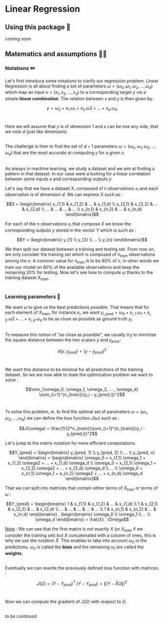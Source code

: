 # Linear Regression

## Using this package 🔑

*coming soon*

## Matematics and assumptions 👨‍🏫

### Notations ✏️

Let's first introduce some notations to clarify our regression problem. Linear Regression is all about finding a set of parameters $\omega = (\omega_0, \omega_1, \omega_2, ... , \omega_d)$ which map an input $x = (x_1, x_2, ... , x_d)$ to a corresponding target $y$ via a simple **linear combination**. The relation between $x$ and $y$ is then given by: <br>

$$y = \omega_0 + x_1.\omega_1 + x_2.\omega2 + ... + x_d.\omega_d$$ <br>

Here we will assume that $y$ is of dimension 1 and $x$ can be one any side, that we note $d$ (just like dimension). <br><br>

The challenge is then to find the set of $d + 1$ parameters $\omega = (\omega_0, \omega_1, \omega_2, ... , \omega_d)$ that are the most accurate at computing $y$ for a given $x$. <br><br>

As always in machine learning, we study a dataset and we aim at finding a pattern in that dataset. In our case were a looking for a linear correlation between some inputs $x$ and corresponding outputs $y$. <br>

Let's say that we have a dataset $X$, composed of n observations $x_i$ and each observation is of dimension $d$. We can express $X$ such as : <br>

$$X = \begin{bmatrix}
x_{1,1} & x_{1,2} & ... & x_{1,d} \\
x_{2,1} & x_{2,2} & ... & x_{2,d} \\
... & ... & ... & ... \\
x_{n,1} & x_{n,2} & ... & x_{n,d}
\end{bmatrix}$$

For each of the n observations $x_i$ that compose $X$ we know the corresponding outputs $y$ stored in the vector $Y$ which is such as : <br>

$$Y = \begin{bmatrix}
y_{1} \\
y_{2} \\
... \\
y_{n}
\end{bmatrix}$$

We then split our dataset between a training and testing set. From now on, we only consider the training set which is composed of $n_{train}$ observations among the $n$. A common value for $n_{train}$ is to be 80% of $n$, in other words we train our model on 80% of the available observations and keep the remaining 20% for testing. Now let's see how to compute $\omega$ thanks to the training dataset $X_{train}$. <br><br>

### Learning parameters 🍃

We want $\omega$ to give us the best predictions possible. That means that for each element of $X_{train}$, for instance $x_i$, we want $y_{i,pred} = \omega_0 + x_{i,1}.\omega_1 + x_{i,2}.\omega2 + ... + x_{i,d}.\omega_d$ to be as close as possible as ground truth $y_i$. <br><br>

To measure this notion of "as close as possible", we usually try to minimize the square distance between the two scalars $y$ and $y_{pred}$ : 

$$d(y, y_{pred}) = (y - y_{pred})^2$$ <br>

We want this distance to be minimal for all predictions of the training dataset. So we are now able to state the optimization problem we want to solve : 

$$\min_{\omega_0, \omega_1, \omega_2, ... , \omega_d} \sum_{i=1}^{n_{train}}(y_i - y_{pred,i})^2$$ <br>

To solve this problem, ie. to find the optimal set of parameters $\omega = (\omega_1, \omega_2, ... , \omega_d)$ we can define the loss function $J(\omega)$ such as : 

$$J(\omega) = \frac{1}{2*n_{train}}\sum_{i=1}^{n_{train}}(y_i - y_{pred,i})^2$$

Let's jump to the matrix notation for more efficient computations. 

$$Y_{pred} = \begin{bmatrix}
y_{pred, 1} \\
y_{pred, 2} \\
... \\
y_{pred, n}
\end{bmatrix} = \begin{bmatrix}
\omega_0 + x_{1,1}.\omega_1 + x_{1,2}.\omega2 + ... + x_{1,d}.\omega_d \\
\omega_0 + x_{2,1}.\omega_1 + x_{2,2}.\omega2 + ... + x_{2,d}.\omega_d \\
... \\
\omega_0 + x_{n,1}.\omega_1 + x_{n,2}.\omega2 + ... + x_{n,d}.\omega_d
\end{bmatrix}$$

That we can split into matrices that contain either terms of $X_{train}$ or terms of $\omega$ : 

$$Y_{pred} = \begin{bmatrix}
1 & x_{1,1} & x_{1,2} & ... & x_{1,d} \\
1 & x_{2,1} & x_{2,2} & ... & x_{2,d} \\
... & ... & ... & ... & ... \\
1 & x_{n,1} & x_{n,2} & ... & x_{n,d}
\end{bmatrix} . \begin{bmatrix}
\omega_0 \\
\omega_1 \\
... \\
\omega_d
\end{bmatrix} = \hat{X} . \Omega$$

<ins>Note</ins> : We can see that the first matrix is not exactly $X$ (or $X_{train}$ if we consider the training set) but $X$ concatenated with a column of ones, this is why we use the notation $\hat{X}$. This enables to take into account $\omega_0$ in the predictions. $\omega_0$ is called the **biais** and the remaining $\omega_i$ are called the **weights**. <br><br>

Eventually we can rewrite the previously defined loss function with matrices : <br>

$$J(\Omega) = (Y - Y_{pred})^T.(Y - Y_{pred}) = \|\vert Y - \hat{X}\Omega\|\vert^2$$ <br>

Now we can compute the gradient of $J(\Omega)$ with respect to $\Omega$. <br><br>

*to be continued*


